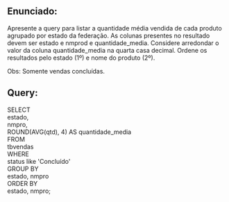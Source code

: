 ## Enunciado: 

Apresente a query para listar a quantidade média vendida de cada produto agrupado por estado da federação. As colunas presentes no resultado devem ser estado e nmprod e quantidade_media. Considere arredondar o valor da coluna quantidade_media na quarta casa decimal. Ordene os resultados pelo estado (1º) e nome do produto (2º).

Obs: Somente vendas concluídas.

## Query:

SELECT   
  estado,  
  nmpro,  
  ROUND(AVG(qtd), 4) AS quantidade_media  
FROM   
  tbvendas  
WHERE   
  status like 'Concluído'  
GROUP BY   
  estado, nmpro  
ORDER BY    
  estado, nmpro;  
